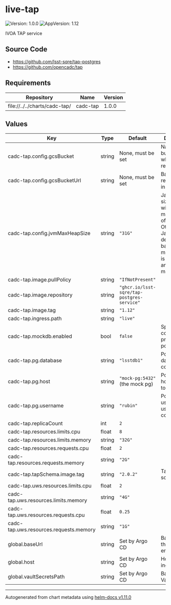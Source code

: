 # live-tap

![Version: 1.0.0](https://img.shields.io/badge/Version-1.0.0-informational?style=flat-square) ![AppVersion: 1.12](https://img.shields.io/badge/AppVersion-1.12-informational?style=flat-square)

IVOA TAP service

## Source Code

* <https://github.com/lsst-sqre/tap-postgres>
* <https://github.com/opencadc/tap>

## Requirements

| Repository | Name | Version |
|------------|------|---------|
| file://../../charts/cadc-tap/ | cadc-tap | 1.0.0 |

## Values

| Key | Type | Default | Description |
|-----|------|---------|-------------|
| cadc-tap.config.gcsBucket | string | None, must be set | Name of GCS bucket in which to store results |
| cadc-tap.config.gcsBucketUrl | string | None, must be set | Base URL for results stored in GCS bucket |
| cadc-tap.config.jvmMaxHeapSize | string | `"31G"` | Java heap size, which will set the maximum size of the heap. Otherwise Java would determine it based on how much memory is available and black maths. |
| cadc-tap.image.pullPolicy | string | `"IfNotPresent"` |  |
| cadc-tap.image.repository | string | `"ghcr.io/lsst-sqre/tap-postgres-service"` |  |
| cadc-tap.image.tag | string | `"1.12"` |  |
| cadc-tap.ingress.path | string | `"live"` |  |
| cadc-tap.mockdb.enabled | bool | `false` | Spin up a container to pretend to be postgres. |
| cadc-tap.pg.database | string | `"lsstdb1"` | Postgres database to connect to |
| cadc-tap.pg.host | string | `"mock-pg:5432"` (the mock pg) | Postgres hostname:port to connect to |
| cadc-tap.pg.username | string | `"rubin"` | Postgres username to use to connect |
| cadc-tap.replicaCount | int | `2` |  |
| cadc-tap.resources.limits.cpu | float | `8` |  |
| cadc-tap.resources.limits.memory | string | `"32G"` |  |
| cadc-tap.resources.requests.cpu | float | `2` |  |
| cadc-tap.resources.requests.memory | string | `"2G"` |  |
| cadc-tap.tapSchema.image.tag | string | `"2.0.2"` | Tag of TAP schema image |
| cadc-tap.uws.resources.limits.cpu | float | `2` |  |
| cadc-tap.uws.resources.limits.memory | string | `"4G"` |  |
| cadc-tap.uws.resources.requests.cpu | float | `0.25` |  |
| cadc-tap.uws.resources.requests.memory | string | `"1G"` |  |
| global.baseUrl | string | Set by Argo CD | Base URL for the environment |
| global.host | string | Set by Argo CD | Host name for ingress |
| global.vaultSecretsPath | string | Set by Argo CD | Base path for Vault secrets |

----------------------------------------------
Autogenerated from chart metadata using [helm-docs v1.11.0](https://github.com/norwoodj/helm-docs/releases/v1.11.0)

